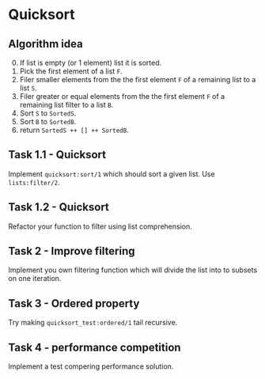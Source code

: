 # Quicksort

## Algorithm idea

0) If list is empty (or 1 element) list it is sorted.
1) Pick the first element of a list `F`.
2) Filer smaller elements from the the first element `F` of a remaining list to a list `S`.
3) Filer greater or equal elements from the the first element `F` of a remaining list filter to a list `B`.
4) Sort `S` to `SortedS`.
5) Sort `B` to `SortedB`.
6) return `SortedS ++ [] ++ SortedB`.

## Task 1.1 - Quicksort

Implement `quicksort:sort/1` which should sort a given list.
Use `lists:filter/2`.

## Task 1.2 - Quicksort

Refactor your function to filter using list comprehension.

## Task 2 - Improve filtering

Implement you own filtering function which will divide the list into to subsets on one iteration.

## Task 3 - Ordered property

Try making `quicksort_test:ordered/1` tail recursive.

## Task 4 - performance competition

Implement a test compering performance solution.
